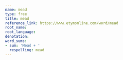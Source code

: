 ```yaml
---
name: mead
type: free
title: mead
reference_link: https://www.etymonline.com/word/mead
root_name: 
root_language: 
denotation: 
word_sums:
- sum: 'Mead + '
  respelling: mead
---
```


